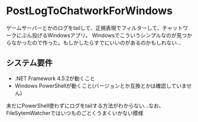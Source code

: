 # PostLogToChatworkForWindows
ゲームサーバーとかのログをtailして、正規表現でフィルターして、チャットワークにぶん投げるWindowsアプリ。
Windowsでこういうシンプルなのが見つからなかったので作った。もしかしたらすでにいいのがあるのかもしれない...

## システム要件
* .NET Framework 4.5.2が動くこと
* Windows PowerShellが動くこと(バージョンとか互換とかは確認していません)

未だにPowerShell使わずにログをtailする方法がわからない...なお、FileSytemWatcherではいつものごとくうまくいかない模様

